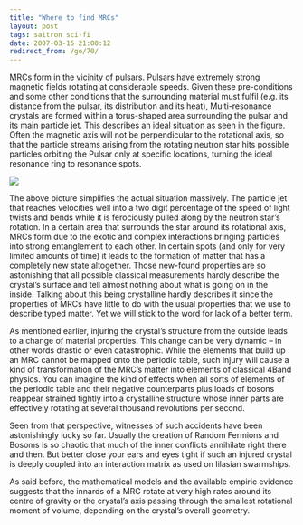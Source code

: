 ```yaml
---
title: "Where to find MRCs"
layout: post
tags: saitron sci-fi
date: 2007-03-15 21:00:12
redirect_from: /go/70/
---
```


MRCs form in the vicinity of pulsars. Pulsars have extremely strong magnetic fields rotating at considerable speeds. Given these pre-conditions and some other conditions that the surrounding material must fulfil (e.g. its distance from the pulsar, its distribution and its heat), Multi-resonance crystals are formed within a torus-shaped area surrounding the pulsar and its main particle jet. This describes an ideal situation as seen in the figure. Often the magnetic axis will not be perpendicular to the rotational axis, so that the particle streams arising from the rotating neutron star hits possible particles orbiting the Pulsar only at specific locations, turning the ideal resonance ring to resonance spots.

![](files/images/saitech1-fig4.gif)

The above picture simplifies the actual situation massively. The particle jet that reaches velocities well into a two digit percentage of the speed of light twists and bends while it is ferociously pulled along by the neutron star’s rotation. In a certain area that surrounds the star around its rotational axis, MRCs form due to the exotic and complex interactions bringing particles into strong entanglement to each other. In certain spots (and only for very limited amounts of time) it leads to the formation of matter that has a completely new state altogether. Those new-found properties are so astonishing that all possible classical measurements hardly describe the crystal’s surface and tell almost nothing about what is going on in the inside. Talking about this being crystalline hardly describes it since the properties of MRCs have little to do with the usual properties that we use to describe typed matter. Yet we will stick to the word for lack of a better term.

As mentioned earlier, injuring the crystal’s structure from the outside leads to a change of material properties. This change can be very dynamic – in other words drastic or even catastrophic. While the elements that build up an MRC cannot be mapped onto the periodic table, such injury will cause a kind of transformation of the MRC’s matter into elements of classical 4Band physics. You can imagine the kind of effects when all sorts of elements of the periodic table and their negative counterparts plus loads of bosons reappear strained tightly into a crystalline structure whose inner parts are effectively rotating at several thousand revolutions per second.

Seen from that perspective, witnesses of such accidents have been astonishingly lucky so far. Usually the creation of Random Fermions and Bosoms is so chaotic that much of the inner conflicts annihilate right there and then. But better close your ears and eyes tight if such an injured crystal is deeply coupled into an interaction matrix as used on Iilasian swarmships.

As said before, the mathematical models and the available empiric evidence suggests that the innards of a MRC rotate at very high rates around its centre of gravity or the crystal’s axis passing through the smallest rotational moment of volume, depending on the crystal’s overall geometry.